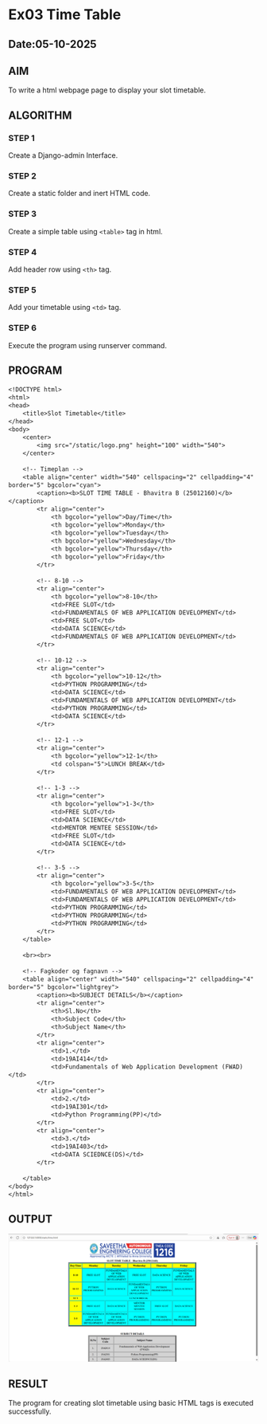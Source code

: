 # Ex03 Time Table
## Date:05-10-2025

## AIM
To write a html webpage page to display your slot timetable.

## ALGORITHM
### STEP 1
Create a Django-admin Interface.

### STEP 2
Create a static folder and inert HTML code.

### STEP 3
Create a simple table using ```<table>``` tag in html.

### STEP 4
Add header row using ```<th>``` tag.

### STEP 5
Add your timetable using ```<td>``` tag.

### STEP 6
Execute the program using runserver command.

## PROGRAM

```
<!DOCTYPE html>
<html>
<head>
    <title>Slot Timetable</title>
</head>
<body>
    <center>
        <img src="/static/logo.png" height="100" width="540">
    </center>

    <!-- Timeplan -->
    <table align="center" width="540" cellspacing="2" cellpadding="4" border="5" bgcolor="cyan">
        <caption><b>SLOT TIME TABLE - Bhavitra B (25012160)</b></caption>
        <tr align="center">
            <th bgcolor="yellow">Day/Time</th>
            <th bgcolor="yellow">Monday</th>
            <th bgcolor="yellow">Tuesday</th>
            <th bgcolor="yellow">Wednesday</th>
            <th bgcolor="yellow">Thursday</th>
            <th bgcolor="yellow">Friday</th>
        </tr>

        <!-- 8-10 -->
        <tr align="center">
            <th bgcolor="yellow">8-10</th>
            <td>FREE SLOT</td>
            <td>FUNDAMENTALS OF WEB APPLICATION DEVELOPMENT</td>
            <td>FREE SLOT</td>
            <td>DATA SCIENCE</td>
            <td>FUNDAMENTALS OF WEB APPLICATION DEVELOPMENT</td>
        </tr>

        <!-- 10-12 -->
        <tr align="center">
            <th bgcolor="yellow">10-12</th>
            <td>PYTHON PROGRAMMING</td>
            <td>DATA SCIENCE</td>
            <td>FUNDAMENTALS OF WEB APPLICATION DEVELOPMENT</td>
            <td>PYTHON PROGRAMMING</td>
            <td>DATA SCIENCE</td>
        </tr>

        <!-- 12-1 -->
        <tr align="center">
            <th bgcolor="yellow">12-1</th>
            <td colspan="5">LUNCH BREAK</td>
        </tr>

        <!-- 1-3 -->
        <tr align="center">
            <th bgcolor="yellow">1-3</th>
            <td>FREE SLOT</td>
            <td>DATA SCIENCE</td>
            <td>MENTOR MENTEE SESSION</td>
            <td>FREE SLOT</td>
            <td>DATA SCIENCE</td>
        </tr>

        <!-- 3-5 -->
        <tr align="center">
            <th bgcolor="yellow">3-5</th>
            <td>FUNDAMENTALS OF WEB APPLICATION DEVELOPMENT</td>
            <td>FUNDAMENTALS OF WEB APPLICATION DEVELOPMENT</td>
            <td>PYTHON PROGRAMMING</td>
            <td>PYTHON PROGRAMMING</td>
            <td>PYTHON PROGRAMMING</td>
        </tr>
    </table>

    <br><br>

    <!-- Fagkoder og fagnavn -->
    <table align="center" width="540" cellspacing="2" cellpadding="4" border="5" bgcolor="lightgrey">
        <caption><b>SUBJECT DETAILS</b></caption>
        <tr align="center">
            <th>Sl.No</th>
            <th>Subject Code</th>
            <th>Subject Name</th>
        </tr>
        <tr align="center">
            <td>1.</td>
            <td>19AI414</td>
            <td>Fundamentals of Web Application Development (FWAD)</td>
        </tr>
        <tr align="center">
            <td>2.</td>
            <td>19AI301</td>
            <td>Python Programming(PP)</td>
        </tr>
        <tr align="center">
            <td>3.</td>
            <td>19AI403</td>
            <td>DATA SCIEDNCE(DS)</td>
        </tr>
       
    </table>
</body>
</html>
```

## OUTPUT
![alt text](<Screenshot 2025-10-05 145545.png>)
## RESULT
The program for creating slot timetable using basic HTML tags is executed successfully.
